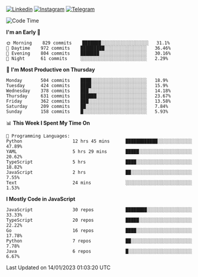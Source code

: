 [![Linkedin](https://img.shields.io/badge/-Archie-blue?style=flat-square&labelColor=gray&logo=Linkedin&logoColor=white&link=https://www.linkedin.com/in/archisdi)](https://www.linkedin.com/in/archisdi)
[![Instagram](https://img.shields.io/badge/-@archisdi-orange?style=flat-square&labelColor=gray&logo=Instagram&logoColor=white&link=https://www.instagram.com/archisdi)](https://www.instagram.com/archisdi)
[![Telegram](https://img.shields.io/badge/-aai-informational?style=flat-square&labelColor=gray&logo=telegram&logoColor=white&link=https://t.me/archisdi)](https://t.me/archisdi)

<!--START_SECTION:waka-->
![Code Time](http://img.shields.io/badge/Code%20Time-1%2C945%20hrs%2048%20mins-blue)

**I'm an Early 🐤** 

```text
🌞 Morning    829 commits    ███████░░░░░░░░░░░░░░░░░░   31.1% 
🌆 Daytime    972 commits    █████████░░░░░░░░░░░░░░░░   36.46% 
🌃 Evening    804 commits    ███████░░░░░░░░░░░░░░░░░░   30.16% 
🌙 Night      61 commits     ░░░░░░░░░░░░░░░░░░░░░░░░░   2.29%

```
📅 **I'm Most Productive on Thursday** 

```text
Monday       504 commits    ████░░░░░░░░░░░░░░░░░░░░░   18.9% 
Tuesday      424 commits    ████░░░░░░░░░░░░░░░░░░░░░   15.9% 
Wednesday    378 commits    ███░░░░░░░░░░░░░░░░░░░░░░   14.18% 
Thursday     631 commits    ██████░░░░░░░░░░░░░░░░░░░   23.67% 
Friday       362 commits    ███░░░░░░░░░░░░░░░░░░░░░░   13.58% 
Saturday     209 commits    ██░░░░░░░░░░░░░░░░░░░░░░░   7.84% 
Sunday       158 commits    █░░░░░░░░░░░░░░░░░░░░░░░░   5.93%

```


📊 **This Week I Spent My Time On** 

```text
💬 Programming Languages: 
Python                   12 hrs 45 mins      ████████████░░░░░░░░░░░░░   47.89% 
YAML                     5 hrs 29 mins       █████░░░░░░░░░░░░░░░░░░░░   20.62% 
TypeScript               5 hrs               ████░░░░░░░░░░░░░░░░░░░░░   18.82% 
JavaScript               2 hrs               ██░░░░░░░░░░░░░░░░░░░░░░░   7.55% 
Text                     24 mins             ░░░░░░░░░░░░░░░░░░░░░░░░░   1.53%

```

**I Mostly Code in JavaScript** 

```text
JavaScript               30 repos            ████████░░░░░░░░░░░░░░░░░   33.33% 
TypeScript               20 repos            █████░░░░░░░░░░░░░░░░░░░░   22.22% 
Go                       16 repos            ████░░░░░░░░░░░░░░░░░░░░░   17.78% 
Python                   7 repos             ██░░░░░░░░░░░░░░░░░░░░░░░   7.78% 
Java                     6 repos             █░░░░░░░░░░░░░░░░░░░░░░░░   6.67%

```



 Last Updated on 14/01/2023 01:03:20 UTC
<!--END_SECTION:waka-->